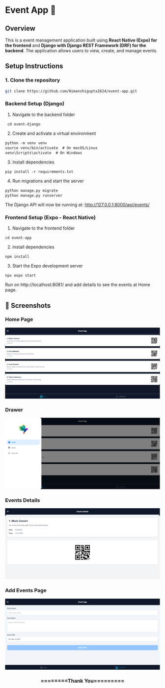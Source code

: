 # Event App 📅

## Overview
This is a event management application built using **React Native (Expo) for the frontend** and **Django with Django REST Framework (DRF) for the backend**. The application allows users to view, create, and manage events.

## Setup Instructions

### 1. Clone the repository
```sh
git clone https://github.com/Himanshigupta1624/event-app.git
```
### Backend Setup (Django)
1. Navigate to the backend folder
```
 cd event-django
```
2. Create and activate a virtual environment

```
python -m venv venv
source venv/bin/activate  # On macOS/Linux
venv\Scripts\activate  # On Windows
```

3. Install dependencies
```
pip install -r requirements.txt
```
4. Run migrations and start the server
```
python manage.py migrate
python manage.py runserver
```

The Django API will now be running at: http://127.0.0.1:8000/api/events/

### Frontend Setup (Expo - React Native)
1. Navigate to the frontend folder
```
cd event-app
```
2. Install dependencies
```
npm install
```
3. Start the Expo development server
```
npx expo start
```
Run on http://localhost:8081/ and add details to see the events at Home page.

## 📸 Screenshots

###  Home Page
![Home](screenshots/Home.png)

###  Drawer
![Drawer](screenshots/Drawer.png)

###  Events Details
![Events details](screenshots/events-details.png)

###  Add Events Page
![Add events](screenshots/Add-events.png)


<div align="center">
    <h3>========Thank You=========</h3>
</div>



